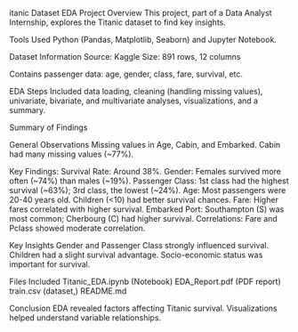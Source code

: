 
itanic Dataset EDA
Project Overview
This project, part of a Data Analyst Internship, explores the Titanic dataset to find key insights.

Tools Used
Python (Pandas, Matplotlib, Seaborn) and Jupyter Notebook.

Dataset Information
Source: Kaggle
Size: 891 rows, 12 columns

Contains passenger data: age, gender, class, fare, survival, etc.

EDA Steps
Included data loading, cleaning (handling missing values), univariate, bivariate, and multivariate analyses, visualizations, and a summary.

Summary of Findings

General Observations
Missing values in Age, Cabin, and Embarked.
Cabin had many missing values (~77%).

Key Findings:
Survival Rate: Around 38%.
Gender: Females survived more often (~74%) than males (~19%).
Passenger Class: 1st class had the highest survival (~63%); 3rd class, the lowest (~24%).
Age: Most passengers were 20-40 years old. Children (<10) had better survival chances.
Fare: Higher fares correlated with higher survival.
Embarked Port: Southampton (S) was most common; Cherbourg (C) had higher survival.
Correlations: Fare and Pclass showed moderate correlation.


Key Insights
Gender and Passenger Class strongly influenced survival.
Children had a slight survival advantage.
Socio-economic status was important for survival.

Files Included
Titanic_EDA.ipynb (Notebook)
EDA_Report.pdf (PDF report)
train.csv (dataset,)
README.md 

Conclusion
EDA revealed factors affecting Titanic survival. Visualizations helped understand variable relationships.
